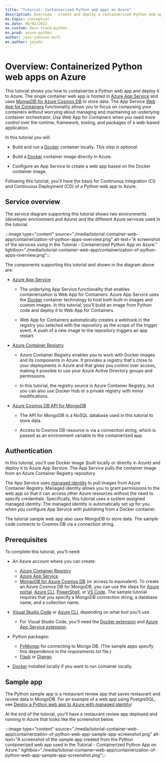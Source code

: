 ```yaml
---
title: "Tutorial: Containerized Python web apps on Azure"
description: Overview - Create and deploy a containerized Python web app on Azure
ms.topic: conceptual
ms.date: 08/02/2022
ms.custom: devx-track-python
ms.prod: azure-python
author: jess-johnson-msft
ms.author: jejohn
---
```


# Overview: Containerized Python web apps on Azure

This tutorial shows you how to containerize a Python web app and deploy it to Azure. The single container web app is hosted in [Azure App Service][1] and uses [MongoDB for Azure Cosmos DB][2] to store data. The App Service [Web App for Containers][3] functionality allows you to focus on composing your containers without worrying about managing and maintaining an underlying container orchestrator. Use Web App for Containers when you need more control over the runtime, framework, tooling, and packages of a web-based application.

In this tutorial you will:

* Build and run a [Docker][4] container locally. *This step is optional.*

* Build a [Docker][4] container image directly in Azure.

* Configure an App Service to create a web app based on the Docker container image.

Following this tutorial, you'll have the basis for Continuous Integration (CI) and Continuous Deployment (CD) of a Python web app to Azure.

## Service overview

The service diagram supporting this tutorial shows two environments (developer environment and Azure) and the different Azure services used in the tutorial.

:::image type="content" source="./media/tutorial-container-web-app/containerization-of-python-apps-overview.png" alt-text="A screenshot of the services using in the Tutorial - Containerized Python App on Azure." lightbox="./media/tutorial-container-web-app/containerization-of-python-apps-overview.png":::

The components supporting this tutorial and shown in the diagram above are:

* [Azure App Service][1]

  * The underlying App Service functionality that enables containerization is Web App for Containers. Azure App Service uses the [Docker][4] container technology to host both built-in images and custom images.  In this tutorial, you'll build an image from Python code and deploy it to Web App for Containers.

  * Web App for Containers automatically creates a webhook in the registry you selected with the repository as the scope of the trigger event. A push of a new image to the repository triggers an app restart. 

* [Azure Container Registry][11]

  * Azure Container Registry enables you to work with Docker images and its components in Azure. It provides a registry that's close to your deployments in Azure and that gives you control over access, making it possible to use your Azure Active Directory groups and permissions.

  * In this tutorial, the registry source is Azure Container Registry, but you can also use Docker Hub or a private registry with minor modifications.

* [Azure Cosmos DB API for MongoDB][2]

  * The API for MongoDB is a NoSQL database used in this tutorial to store data.

  * Access to Cosmos DB resource is via a connection string, which is passed as an environment variable to the containerized app.

## Authentication

In this tutorial, you'll use Docker image (built locally or directly in Azure) and deploy it to Azure App Service. The App Service pulls the container image from an Azure Container Registry repository.

The App Service uses [managed identity][5] to pull images from Azure Container Registry. Managed identity allows you to grant permissions to the web app so that it can access other Azure resources without the need to specify credentials. Specifically, this tutorial uses a system assigned managed identity. The managed identity is automatically set up for you when you configure App Service with publishing from a Docker container.

The tutorial sample web app also uses MongoDB to store data. The sample code connects to Cosmos DB via a connection string. 

## Prerequisites

To complete this tutorial, you'll need:

* An Azure account where you can create:

  * [Azure Container Registry][11]
  * [Azure App Service][1] 
  * [MongoDB for Azure Cosmos DB][2] (or access to equivalent). To create an Azure Cosmos DB for MongoDB, you can use the steps for [Azure portal][12], [Azure CLI][13], [PowerShell][14], or [VS Code][15]. The sample tutorial requires that you specify a MongoDB connection string, a database name, and a collection name.

* [Visual Studio Code][16] or [Azure CLI][17], depending on what tool you'll use.

  * For Visual Studio Code, you'll need the [Docker extension][6] and [Azure App Service extension][7].

* Python packages:

  * [PyMongo][8] for connecting to Mongo DB. (The sample apps specify this dependence in the *requirements.txt* file.)
  * [Flask][9] or [Django][10]

* [Docker][4] installed locally if you want to run container locally.

## Sample app

The Python sample app is a restaurant review app that saves restaurant and review data in MongoDB. For an example of a web app using PostgreSQL, see [Deploy a Python web app to Azure with managed identity](./tutorial-python-managed-identity-01.md)/

At the end of the tutorial, you'll have a restaurant review app deployed and running in Azure that looks like the screenshot below.

:::image type="content" source="./media/tutorial-container-web-app/containerization-of-python-web-app-sample-app-screenshot.png" alt-text="A screenshot of the sample app created from the Python containerized web app used in the Tutorial - Containerized Python App on Azure." lightbox="./media/tutorial-container-web-app/containerization-of-python-web-app-sample-app-screenshot.png":::

[1]: https://azure.microsoft.com/services/app-service/
[2]: /azure/cosmos-db/mongodb/mongodb-introduction
[3]: https://azure.microsoft.com/services/app-service/containers/
[4]: https://www.docker.com/
[5]: /azure/active-directory/managed-identities-azure-resources/overview
[6]: https://marketplace.visualstudio.com/items?itemName=ms-azuretools.vscode-docker
[7]: https://marketplace.visualstudio.com/items?itemName=ms-azuretools.vscode-azureappservice
[8]: https://pypi.org/project/pymongo/
[9]: https://flask.palletsprojects.com/en/2.1.x/
[10]: https://www.djangoproject.com/
[11]: https://azure.microsoft.com/services/container-registry/
[12]: /azure/cosmos-db/mongodb/create-mongodb-python
[13]: /azure/cosmos-db/scripts/cli/mongodb/create
[14]: /azure/cosmos-db/scripts/powershell/mongodb/create
[15]: https://marketplace.visualstudio.com/items?itemName=ms-azuretools.vscode-cosmosdb
[16]: https://code.visualstudio.com/
[17]: /cli/azure/what-is-azure-cli